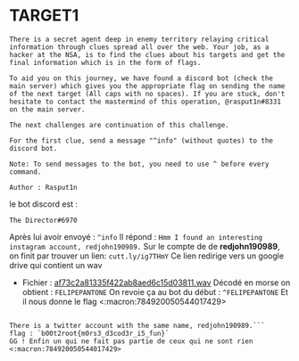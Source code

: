 # TARGET1
```
There is a secret agent deep in enemy territory relaying critical information through clues spread all over the web. Your job, as a hacker at the NSA, is to find the clues about his targets and get the final information which is in the form of flags.

To aid you on this journey, we have found a discord bot (check the main server) which gives you the appropriate flag on sending the name of the next target (All caps with no spaces). If you are stuck, don't hesitate to contact the mastermind of this operation, @rasput1n#8331 on the main server.

The next challenges are continuation of this challenge.

For the first clue, send a message "^info" (without quotes) to the discord bot.

Note: To send messages to the bot, you need to use ^ before every command.

Author : Rasput1n
```
le bot discord est :
```
The Director#6970
```
Après lui avoir envoyé :
```^info```
Il répond :
```Hmm I found an interesting instagram account, redjohn190989.```
Sur le compte de de **redjohn190989**, on finit par trouver un lien:
```cutt.ly/ig7THmY```
Ce lien redirige vers un google drive qui contient un wav
- Fichier : [af73c2a81335f422ab8aed6c15d03811.wav](../attachements/target1/af73c2a81335f422ab8aed6c15d03811.wav)
Décodé en morse on obtient :
```FELIPEPANTONE```
On revoie ça au bot du début :
```^FELIPEPANTONE```
Et il nous donne le flag <:macron:784920050544017429> 
```Flag : b00t2root{m0rs3_d3cod3r_i5_fun}

There is a twitter account with the same name, redjohn190989.```
flag : `b00t2root{m0rs3_d3cod3r_i5_fun}`
GG ! Enfin un qui ne fait pas partie de ceux qui ne sont rien
<:macron:784920050544017429>
